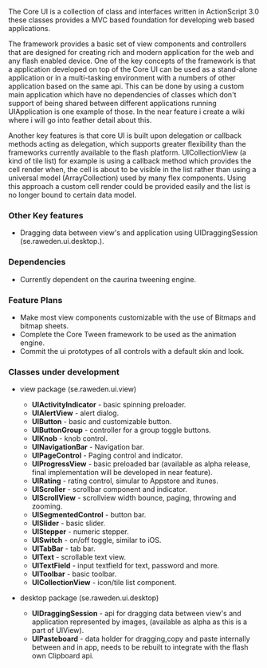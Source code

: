 The Core UI is a collection of class and interfaces written in ActionScript 3.0 these classes provides a MVC based foundation for developing web based applications.

The framework provides a basic set of view components and controllers that are designed for creating rich and modern application for the web and any flash enabled device. 
One of the key concepts of the framework is that a application developed on top of the Core UI can be used as a stand-alone application or in a multi-tasking environment with a numbers of other application based on the same api. This can be done by using a custom main application which have no dependencies of classes which don't support of being shared between different applications running UIApplication is one example of those. In the near feature i create a wiki where i will go into feather detail about this.

Another key features is that core UI is built upon delegation or callback methods acting as delegation, which supports greater flexibility than the frameworks currently available to the flash platform. UICollectionView (a kind of tile list) for example is using a callback method which provides the cell render when, the cell is about to be visible in the list rather than using a universal model (ArrayCollection) used by many flex components. Using this approach a custom cell render could be provided easily and the list is no longer bound to certain data model.

### Other Key features

* Dragging data between view's and application using UIDraggingSession (se.raweden.ui.desktop.).

### Dependencies

* Currently dependent on the caurina tweening engine.

### Feature Plans

* Make most view components customizable with the use of Bitmaps and bitmap sheets.
* Complete the Core Tween framework to be used as the animation engine.
* Commit the ui prototypes of all controls with a default skin and look.

### Classes under development

* view package (se.raweden.ui.view)
	* **UIActivityIndicator**	- basic spinning preloader.
	* **UIAlertView**		- alert dialog.
	* **UIButton**		- basic and customizable button.
	* **UIButtonGroup**		- controller for a group toggle buttons.
	* **UIKnob**			- knob control.
	* **UINavigationBar**		- Navigation bar.
	* **UIPageControl**		- Paging control and indicator.
	* **UIProgressView**		- basic preloaded bar (available as alpha release, final implementation will be developed in near feature).
	* **UIRating**		- rating control, simular to Appstore and itunes.
	* **UIScroller**		- scrollbar component and indicator.
	* **UIScrollView**		- scrollview width bounce, paging, throwing and zooming.
	* **UISegmentedControl**	- button bar.
	* **UISlider**		- basic slider.
	* **UIStepper**		- numeric stepper.
	* **UISwitch**		- on/off toggle, similar to iOS.
	* **UITabBar**		- tab bar.
	* **UIText**			- scrollable text view.
	* **UITextField**		- input textfield for text, password and more.
	* **UIToolbar**		- basic toolbar.
	* **UICollectionView**	- icon/tile list component.

* desktop package (se.raweden.ui.desktop)
	* **UIDraggingSession**	- api for dragging data between view's and application represented by images, (available as alpha as this is a part of UIView).
	* **UIPasteboard**		- data holder for dragging,copy and paste internally between and in app, needs to be rebuilt to integrate with the flash own Clipboard api.
